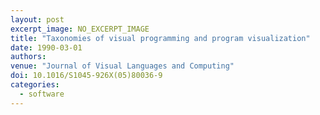 ```yaml
---
layout: post
excerpt_image: NO_EXCERPT_IMAGE
title: "Taxonomies of visual programming and program visualization"
date: 1990-03-01
authors: 
venue: "Journal of Visual Languages and Computing"
doi: 10.1016/S1045-926X(05)80036-9
categories:
  - software
---
```



